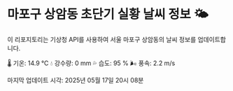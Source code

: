 
# 마포구 상암동 초단기 실황 날씨 정보 🌤️

이 리포지토리는 기상청 API를 사용하여 서울 마포구 상암동의 날씨 정보를 업데이트합니다. 

🌡️ 기온: 14.9 ℃
💧 강수량: 0 mm
💦 습도: 95 %
🌬️ 풍속: 2.2 m/s

마지막 업데이트 시각: 2025년 05월 17일 20시 08분    
